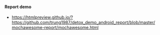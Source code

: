 #### Report demo

 * https://htmlpreview.github.io/?https://github.com/trung1987/detox_demo_android_report/blob/master/mochawesome-report/mochawesome.html